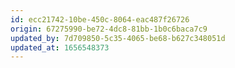 ```yaml
---
id: ecc21742-10be-450c-8064-eac487f26726
origin: 67275990-be72-4dc8-81bb-1b0c6baca7c9
updated_by: 7d709850-5c35-4065-be68-b627c348051d
updated_at: 1656548373
---
```

